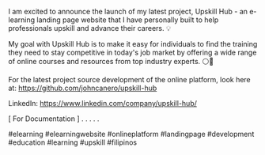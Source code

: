 I am excited to announce the launch of my latest project, Upskill Hub - an e-learning landing page website that I have personally built to help professionals upskill and advance their careers. 💡

My goal with Upskill Hub is to make it easy for individuals to find the training they need to stay competitive in today's job market by offering a wide range of online courses and resources from top industry experts. ⚪🔵

For the latest project source development of the online platform, look here at: https://github.com/johncanero/upskill-hub

LinkedIn: https://www.linkedin.com/company/upskill-hub/

[ For Documentation ]
.
.
.
.
.

#elearning #elearningwebsite #onlineplatform #landingpage #development #education #learning #upskill #filipinos
